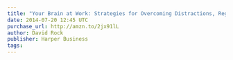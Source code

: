 ```yaml
---
title: "Your Brain at Work: Strategies for Overcoming Distractions, Regaining Focus, and Working Smarter All Day Long"
date: 2014-07-20 12:45 UTC
purchase_url: http://amzn.to/2jx91lL
author: David Rock
publisher: Harper Business
tags:
---
```


